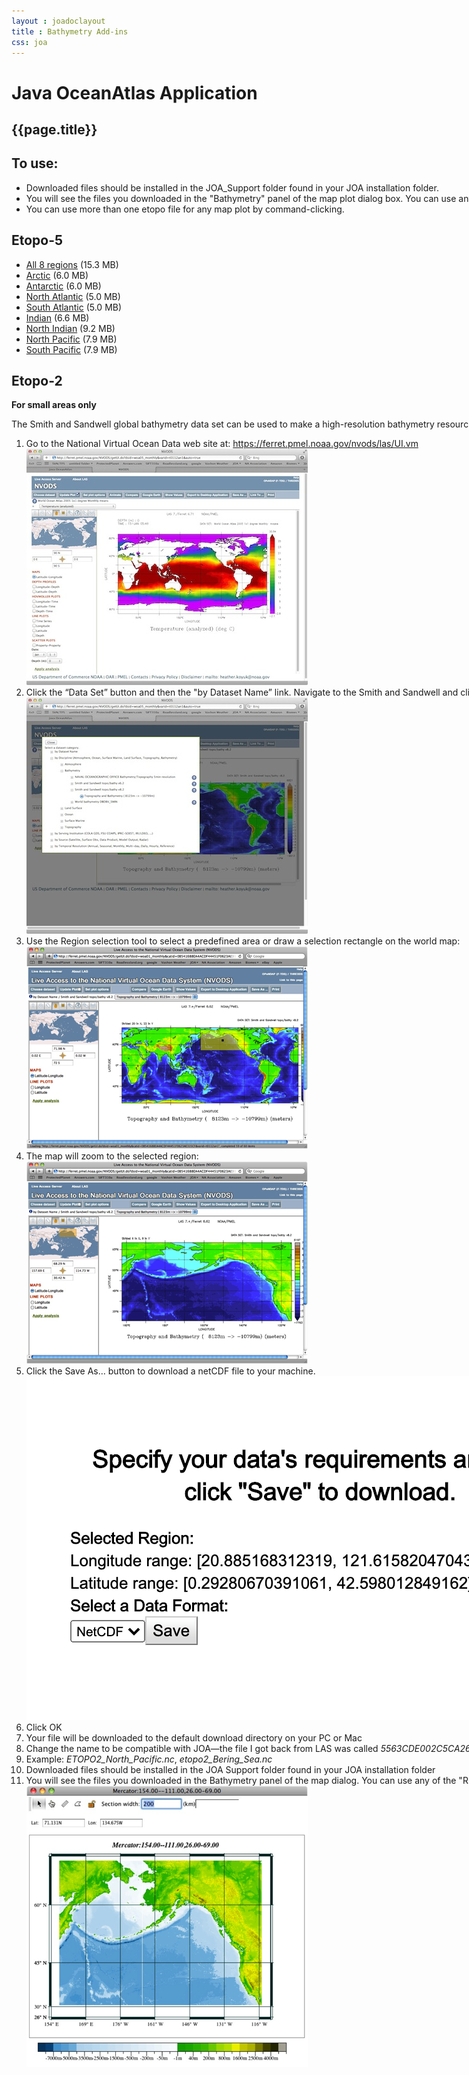 ```yaml
---
layout : joadoclayout
title : Bathymetry Add-ins
css: joa
---
```

<div id="container" class="joa etopo5  row-fluid" style="max-width:125vh;text-align:left;">
	<div id="main_content" class="contained span8" style="min-width:122vh">
		<div id="top"></div>
		<h1>Java OceanAtlas Application</h1>
		<div class="joa_installation">
			<h2>{{page.title}}</h2>
			<h2>To use:</h2>
			<ul>
				<li>Downloaded files should be installed in the JOA_Support folder found in your JOA installation folder.</li>
				<li>You will see the files you downloaded in the "Bathymetry" panel of the map plot dialog box. You can use any of the "ROSE" colorbars to color the bathymetry.</li>
				<li>You can use more than one etopo file for any map plot by command-clicking.</li>
			</ul>
			<h2>Etopo-5</h2>
			<ul>
				<li><a href="https://cchdo.ucsd.edu/data/16345/etopo5_all_8_files.zip" class="joa_link">All 8 regions</a> (15.3 MB)</li>
				<li><a href="https://cchdo.ucsd.edu/data/16352/etopo5ArcticNew.nc" class="joa_link">Arctic</a> (6.0 MB)</li>
				<li><a href="https://cchdo.ucsd.edu/data/16346/etopo5_ant.nc" class="joa_link">Antarctic</a> (6.0 MB)</li>
				<li><a href="https://cchdo.ucsd.edu/data/16348/etopo5_natl.nc" class="joa_link">North Atlantic</a> (5.0 MB)</li>
				<li><a href="https://cchdo.ucsd.edu/data/16350/etopo5_satl.nc" class="joa_link">South Atlantic</a> (5.0 MB)</li>
				<li><a href="https://cchdo.ucsd.edu/data/16347/etopo5_ind.nc" class="joa_link">Indian</a> (6.6 MB)</li>
				<li><a href="https://cchdo.ucsd.edu/data/16112/etopo5_nind.nc" class="joa_link">North Indian</a> (9.2 MB)</li>
				<li><a href="https://cchdo.ucsd.edu/data/16349/etopo5_npac.nc" class="joa_link">North Pacific</a> (7.9 MB)</li>
				<li><a href="https://cchdo.ucsd.edu/data/16351/etopo5_spac.nc" class="joa_link">South Pacific</a> (7.9 MB)</li>
			</ul>
			<h2>Etopo-2</h2>
			<p><b>For small areas only</b></p>
			<p> The Smith and Sandwell global bathymetry data set can be used to make a high-resolution bathymetry resource that is compatible with Java OceanAtlas. Due to the size of this data set (around 270MB), we advise you to only use small subsets. To use the Smith and Sandwell 2 minute bathymetry data with JOA follow these steps: </p>
			<ol>
				<li> Go to the National Virtual Ocean Data web site at: <a href=" https://ferret.pmel.noaa.gov/nvods/las/UI.vm" class="joa_link">https://ferret.pmel.noaa.gov/nvods/las/UI.vm</a>
					<br> <img alt="Etopo-1" src="assets/images/etopo1.png"> </li>
				<li> Click the “Data Set” button and then the "by Dataset Name” link. Navigate to the Smith and Sandwell and click button next to "Topography and Bathymetry (8123m → 10799m)". The web page should display a new world map:
					<br> <img alt="Etopo-2" src="assets/images/etopo2.png"> </li>
				<li> Use the Region selection tool to select a predefined area or draw a selection rectangle on the world map:
					<br> <img alt="Etopo-3" src="assets/images/etopo3.png"> </li>
				<li> The map will zoom to the selected region:
					<br> <img alt="Etopo-4" src="assets/images/etopo4.png"> </li>
				<li> Click the Save As… button to download a netCDF file to your machine.
					<br> <img alt="Etopo-5" src="assets/images/etopo5.png"> </li>
				<li>Click OK</li>
				<li> Your file will be downloaded to the default download directory on your PC or Mac </li>
				<li> Change the name to be compatible with JOA—the file I got back from LAS was called <em>5563CDE002C5CA2695995E278DC0A9AC_ferret_listing.nc</em>. The name you choose must contain the text ”ETOPO2” and end with the .nc extension. </li>
				<li> Example: <em>ETOPO2_North_Pacific.nc</em>, <em>etopo2_Bering_Sea.nc</em></li>
				<li> Downloaded files should be installed in the JOA Support folder found in your JOA installation folder </li>
				<li> You will see the files you downloaded in the Bathymetry panel of the map dialog. You can use any of the "ROSE (Relief Of Surface of Earth)" colorbars to color the bathymetry:
					<br> <img alt="Etopo-6" src="assets/images/etopo6.png"> </li>
			</ol>
		</div>
